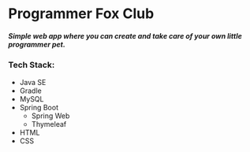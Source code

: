 # Programmer Fox Club #

##### Simple web app where you can create and take care of your own little programmer pet. #####

### Tech Stack: ###
- Java SE
- Gradle
- MySQL
- Spring Boot
   - Spring Web
   - Thymeleaf
- HTML
- CSS
